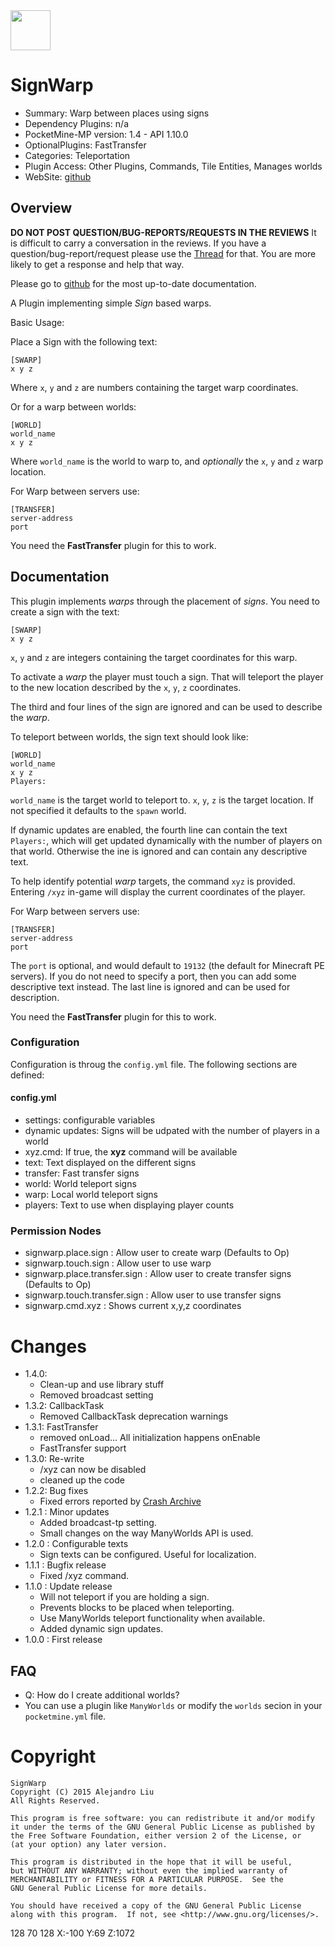 <img src="https://raw.githubusercontent.com/alejandroliu/pocketmine-plugins/master/Media/SignWarp-icon.png" style="width:64px;height:64px" width="64" height="64"/>

# SignWarp

* Summary: Warp between places using signs
* Dependency Plugins: n/a
* PocketMine-MP version: 1.4 - API 1.10.0
* OptionalPlugins: FastTransfer
* Categories: Teleportation
* Plugin Access: Other Plugins, Commands, Tile Entities, Manages worlds
* WebSite: [github](https://github.com/alejandroliu/pocketmine-plugins/tree/master/SignWarp)

## Overview

**DO NOT POST QUESTION/BUG-REPORTS/REQUESTS IN THE REVIEWS**
It is difficult to carry a conversation in the reviews.  If you have a
question/bug-report/request please use the
[Thread](http://forums.pocketmine.net/threads/signwarp.7276/) for
that.  You are more likely to get a response and help that way.

Please go to
[github](https://github.com/alejandroliu/pocketmine-plugins/tree/master/SignWarp)
for the most up-to-date documentation.

A Plugin implementing simple _Sign_ based warps.

Basic Usage:

Place a Sign with the following text:

	[SWARP]
	x y z

Where `x`, `y` and `z` are numbers containing the target warp
coordinates.

Or for a warp between worlds:

	[WORLD]
	world_name
	x y z

Where `world_name` is the world to warp to, and *optionally* the
`x`, `y` and `z` warp location.

For Warp between servers use:

	[TRANSFER]
	server-address
	port

You need the **FastTransfer** plugin for this to work.

## Documentation

This plugin implements _warps_ through the placement of _signs_.  You
need to create a sign with the text:

	[SWARP]
	x y z

`x`, `y` and `z` are integers containing the target coordinates for
this warp.

To activate a _warp_ the player must touch a sign.  That will teleport
the player to the new location described by the `x`, `y`, `z`
coordinates.

The third and four lines of the sign are ignored and can be used to
describe the _warp_.

To teleport between worlds, the sign text should look like:

	[WORLD]
	world_name
	x y z
	Players:

`world_name` is the target world to teleport to.  `x`, `y`, `z` is the
target location.  If not specified it defaults to the `spawn` world.

If dynamic updates are enabled, the fourth line can contain the text
`Players:`, which will get updated dynamically with the number of
players on that world.  Otherwise the ine is  ignored and can
contain any descriptive text.

To help identify potential _warp_ targets, the command `xyz` is
provided.  Entering `/xyz` in-game will display the current
coordinates of the player.

For Warp between servers use:

	[TRANSFER]
	server-address
	port

The `port` is optional, and would default to `19132` (the default for
Minecraft PE servers).  If you do not need to specify a port, then you
can add some descriptive text instead.  The last line is ignored and
can be used for description.

You need the **FastTransfer** plugin for this to work.

### Configuration

Configuration is throug the `config.yml` file.
The following sections are defined:

#### config.yml

*  settings: configurable variables
 *  dynamic updates: Signs will be udpated with the number of players in a world
 *  xyz.cmd: If true, the **xyz** command will be available
*  text: Text displayed on the different signs
 *  transfer: Fast transfer signs
 *  world: World teleport signs
 *  warp: Local world teleport signs
 *  players: Text to use when displaying player counts


### Permission Nodes

* signwarp.place.sign : Allow user to create warp
  (Defaults to Op)
* signwarp.touch.sign : Allow user to use warp
* signwarp.place.transfer.sign : Allow user to create transfer signs
  (Defaults to Op)
* signwarp.touch.transfer.sign : Allow user to use transfer signs
* signwarp.cmd.xyz : Shows current x,y,z coordinates


# Changes

* 1.4.0:
  * Clean-up and use library stuff
  * Removed broadcast setting
* 1.3.2: CallbackTask
  * Removed CallbackTask deprecation warnings
* 1.3.1: FastTransfer
  * removed onLoad... All initialization happens onEnable
  * FastTransfer support
* 1.3.0: Re-write
  * /xyz can now be disabled
  * cleaned up the code
* 1.2.2: Bug fixes
  * Fixed errors reported by [Crash Archive](http://crash.pocketmine.net/)
* 1.2.1 : Minor updates
  * Added broadcast-tp setting.
  * Small changes on the way ManyWorlds API is used.
* 1.2.0 : Configurable texts
  * Sign texts can be configured.  Useful for localization.
* 1.1.1 : Bugfix release
  * Fixed /xyz command.
* 1.1.0 : Update release
  * Will not teleport if you are holding a sign.
  * Prevents blocks to be placed when teleporting.
  * Use ManyWorlds teleport functionality when available.
  * Added dynamic sign updates.
* 1.0.0 : First release

FAQ
---

* Q: How do I create additional worlds?
* You can use a plugin like `ManyWorlds` or modify the `worlds` secion
  in your `pocketmine.yml` file.

Copyright
=========

    SignWarp
    Copyright (C) 2015 Alejandro Liu  
    All Rights Reserved.

    This program is free software: you can redistribute it and/or modify
    it under the terms of the GNU General Public License as published by
    the Free Software Foundation, either version 2 of the License, or
    (at your option) any later version.

    This program is distributed in the hope that it will be useful,
    but WITHOUT ANY WARRANTY; without even the implied warranty of
    MERCHANTABILITY or FITNESS FOR A PARTICULAR PURPOSE.  See the
    GNU General Public License for more details.

    You should have received a copy of the GNU General Public License
    along with this program.  If not, see <http://www.gnu.org/licenses/>.

128 70 128
X:-100 Y:69 Z:1072

